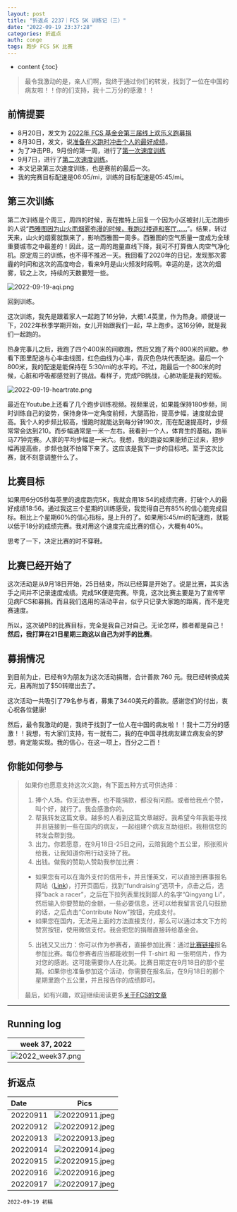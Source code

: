 ```yaml
---
layout: post
title: "折返点 2237｜FCS 5K 训练记（三）"
date: "2022-09-19 23:37:28"
categories: 折返点
auth: conge
tags: 跑步 FCS 5K 比赛
---
```

* content
{:toc}

> 最令我激动的是，亲人们啊，我终于通过你们的转发，找到了一位在中国的病友啦！！你的们支持，我十二万分的感激！！




## 前情提要

* 8月20日，发文为 [2022年 FCS 基金会第三届线上欢乐义跑募捐](https://conge.github.io/2022/08/20/ReturnPoist-FCS-virtual-run/)
* 8月30日，发文，说[准备在义跑时冲击个人的最好成绩](https://conge.github.io/2022/08/30/ReturnPoist-FCS-PB-run/)。
* 为了冲击PB，9月份的第一周，进行了[第一次速度训练](https://conge.github.io/2022/09/04/ReturnPoint-Train-for-FCS-5K/)
* 9月7日，进行了[第二次速度训练](https://conge.github.io/2022/09/11/ReturnPoint-second-training/)。
* 本文记录第三次速度训练，也是赛前的最后一次。
* 我的完赛目标配速是06:05/mi，训练的目标配速是05:45/mi。

## 第三次训练


第二次训练是个周三，周四的时候，我在推特上回复一个因为小区被封儿无法跑步的人说“[西雅图因为山火而烟雾弥漫的时候，我跑过楼道和客厅……](https://twitter.com/conge/status/1567984557294764033)”。结果，转过天来，山火的烟雾就飘来了，影响西雅图一周多。西雅图的空气质量一度成为全球重要城市之中最差的！因此，这一周的跑量直线下降，我可不打算做人肉空气净化机。原定周三的训练，也不得不推迟一天。我回看了2020年的日记，发现那次雾霾的时间和这次的高度吻合，看来9月是山火频发时段啊。幸运的是，这次的烟雾，较之上次，持续的天数要短一些。

![2022-09-19-aqi.png](https://s2.loli.net/2022/09/20/arEUV6z2PNcGY4y.png)

回到训练。

这次训练，我先是跟着家人一起跑了16分钟，大概1.4英里，作为热身。顺便说一下，2022年秋季学期开始，女儿开始跟我们一起，早上跑步。这16分钟，就是我们一起跑的。

热身完事儿之后，我跑了四个400米的间歇跑，然后又跑了两个800米的间歇。参看下图里配速与心率曲线图，红色曲线为心率，青灰色色块代表配速。最后一个800米，我的配速是能保持在 5:30/mi的水平的。不过，跑最后一个800米的时候，心脏和呼吸都感觉到了挑战。看样子，完成PB挑战，心肺功能是我的短板。

![2022-09-19-heartrate.png](https://s2.loli.net/2022/09/20/oxLiH6jmN4ESaKU.png)

最近在Youtube上还看了几个跑步训练视频。视频里说，如果能保持180步频，同时训练自己的姿势，保持身体一定角度前倾，大腿高抬，提高步幅，速度就会提高。我个人的步频比较高，慢跑时就能达到每分钟190次，而在配速提高时，步频常常会达到210。而步幅通常是一米一左右。我看到一个人，体育生的基础，跑半马77钟完赛。人家的平均步幅是一米六。我想，我的跑姿如果能矫正过来，把步幅再提高些，步频也就不怕降下来了。这应该是我下一步的目标吧。至于这次比赛，就不刻意调整什么了。

## 比赛目标

如果用6分05秒每英里的速度跑完5K，我就会用18:54的成绩完赛，打破个人的最好成绩18:56。通过我这三个星期的训练感受，我觉得自己有85%的信心能完成目标。相比上个星期60%的信心指标，是上升的了。如果用5:45/mi的配速跑，就能以低于18分的成绩完赛。我对用这个速度完成比赛的信心，大概有40%。

思考了一下，决定比赛的时不穿鞋。

## 比赛已经开始了

这次活动是从9月18日开始，25日结束，所以已经算是开始了。说是比赛，其实选手之间并不记录速度成绩。完成5K便是完赛。毕竟，这次比赛主要是为了宣传罕见病FCS和募捐。而且我们选用的活动平台，似乎只记录大家跑的距离，而不是完赛速度。

所以，这次破PB的比赛目标，完全是我自己对自己。无论怎样，胜者都是自己！**然后，我打算在21日星期三跑这以自己为对手的比赛**。

## 募捐情况

到目前为止，已经有9为朋友为这次活动捐赠，合计善款 760 元。我已经转换成美元，且再附加了$50转赠出去了。

这次活动一共吸引了79名参与者，募集了3440美元的善款。感谢您们的付出，衷心祝各位健康!

然后，最令我激动的是，我终于找到了一位人在中国的病友啦！！我十二万分的感激！！我想，有大家们支持，有一就有二，我的在中国寻找病友建立病友会的梦想，肯定能实现。我的信心，在这一项上，百分之二百！

## 你能如何参与

> 如果你也愿意支持这次义跑，有下面五种方式可供选择：
>
> 1. 捧个人场。你无法参赛，也不能捐款，都没有问题。或者给我点个赞，叫个好，就行了。我会感激你的。
> 2. 帮我转发这篇文章。越多的人看到这篇文章越好。我希望今年我能寻找并且链接到一些在国内的病友，一起组建个病友互助组织。我相信您的转发会帮到我。
> 3. 出力。你若愿意，在9月18日-25日之间，云陪我跑个五公里，照张照片给我，让我知道你用行动支持了我。
> 4. 出钱。做我的赞助人赞助我参加比赛：
>
> * 如果您有可以在海外支付的信用卡，并且懂英文，可以直接到赛事报名网站（[Link](https://v.racery.com/r/fcsfoundationfunrun/?refcode=conge-91377))，打开页面后，找到“fundraising”选项卡，点击之后，选择“back a racer”，之后在下拉列表里找到鄙人的名字“Qingyang Li”，然后输入你要赞助的金额，一些必要信息，还可以给我留言说几句鼓励的话，之后点击“Contribute Now”按钮，完成支付。
> * 如果您在国内，无法用上面的方法直接支付，那么可以通过本文下方的赞赏按钮，使用微信支付。我会把您的捐赠直接转给基金会。
>
> 5. 出钱又又出力：你可以作为参赛者，直接参加比赛：通过[比赛链接](https://v.racery.com/r/fcsfoundationfunrun/?refcode=conge-91377)报名参加比赛。每位参赛者应当都能收到一件 T-shirt 和 一张明信片，作为对您的感谢。这可能需要你人在北美。比赛日期定在9月18日的那个星期。如果你也准备参加这个活动，你需要在报名后，在9月18日的那个星期里跑个五公里，并且报告你的成绩即可。
>
> 最后，如有兴趣，欢迎继续阅读更多[关于FCS的文章](https://conge.github.io/category/#FCS)

---

## Running log

|                            week 37, 2022                            |
| :------------------------------------------------------------------: |
| ![2022_week37.png](https://s2.loli.net/2022/09/20/sqn7JTQl8DEgZmM.png) |

## 折返点

| Date     |                                Pics                                |
| :------- | :----------------------------------------------------------------: |
| 20220911 |![20220911.jpeg](https://s2.loli.net/2022/09/20/Rg9e1AWmktMVGqN.jpg)  |
| 20220912 |![20220912.jpeg](https://s2.loli.net/2022/09/20/MmuYglysWQHPISE.jpg)  |
| 20220913 |![20220913.jpeg](https://s2.loli.net/2022/09/20/t6SWC4acBRV9pNF.jpg)  |
| 20220914 |![20220914.jpeg](https://s2.loli.net/2022/09/20/ygWj5DxCU7V2Izs.jpg)  |
| 20220915 |![20220915.jpeg](https://s2.loli.net/2022/09/20/SRUDmBb2jQo36qG.jpg)  |
| 20220916 |![20220916.jpeg](https://s2.loli.net/2022/09/20/1ZtYcdp2FkN3zOi.jpg)  |
| 20220917 |![20220917.jpeg](https://s2.loli.net/2022/09/20/N2B4m95MuDVZfoc.jpg)  |

```
2022-09-19 初稿
```

